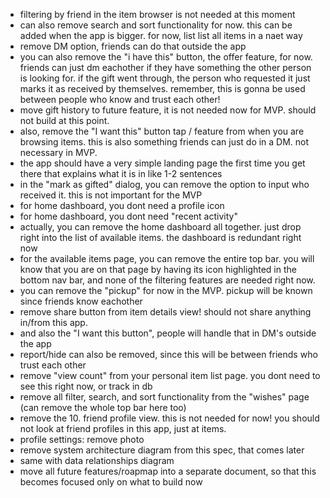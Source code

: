 - filtering by friend in the item browser is not needed at this moment
- can also remove search and sort functionality for now. this can be added when the app is bigger. for now, list list all items in a naet way
- remove DM option, friends can do that outside the app
- you can also remove the "i have this" button, the offer feature, for now. friends can just dm eachother if they have something the other person is looking for. if the gift went through, the person who requested it just marks it as received by themselves. remember, this is gonna be used between people who know and trust each other!
- move gift history to future feature, it is not needed now for MVP. should not build at this point.
- also, remove the "I want this" button tap / feature from when you are browsing items. this is also something friends can just do in a DM. not necessary in MVP.
- the app should have a very simple landing page the first time you get there that explains what it is in like 1-2 sentences
- in the "mark as gifted" dialog, you can remove the option to input who received it. this is not important for the MVP
- for home dashboard, you dont need a profile icon
- for home dashboard, you dont need "recent activity"
- actually, you can remove the home dashboard all together. just drop right into the list of available items. the dashboard is redundant right now
- for the available items page, you can remove the entire top bar. you will know that you are on that page by having its icon highlighted in the bottom nav bar, and none of the filtering features are needed right now.
- you can remove the "pickup" for now in the MVP. pickup will be known since friends know eachother
- remove share button from item details view! should not share anything in/from this app.
- and also the "I want this button", people will handle that in DM's outside the app
- report/hide can also be removed, since this will be between friends who trust each other
- remove "view count" from your personal item list page. you dont need to see this right now, or track in db
- remove all filter, search, and sort functionality from the "wishes" page (can remove the whole top bar here too)
- remove the 10. friend profile view. this is not needed for now! you should not look at friend profiles in this app, just at items.
- profile settings: remove photo
- remove system architecture diagram from this spec, that comes later
- same with data relationships diagram
- move all future features/roapmap into a separate document, so that this becomes focused only on what to build now